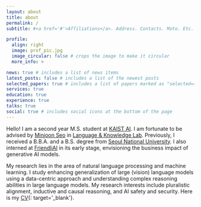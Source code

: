 ```yaml
---
layout: about
title: about
permalink: /
subtitle: #<a href='#'>Affiliations</a>. Address. Contacts. Moto. Etc.

profile:
  align: right
  image: prof_pic.jpg
  image_circular: false # crops the image to make it circular
  more_info: >

news: true # includes a list of news items
latest_posts: false # includes a list of the newest posts
selected_papers: true # includes a list of papers marked as "selected={true}"
services: true
education: true
experience: true
talks: true
social: true # includes social icons at the bottom of the page
---
```


<!-- Write your biography here. Tell the world about yourself. Link to your favorite [subreddit](http://reddit.com). You can put a picture in, too. The code is already in, just name your picture `prof_pic.jpg` and put it in the `img/` folder.

Put your address / P.O. box / other info right below your picture. You can also disable any of these elements by editing `profile` property of the YAML header of your `_pages/about.md`. Edit `_bibliography/papers.bib` and Jekyll will render your [publications page](/al-folio/publications/) automatically.

Link to your social media connections, too. This theme is set up to use [Font Awesome icons](https://fontawesome.com/) and [Academicons](https://jpswalsh.github.io/academicons/), like the ones below. Add your Facebook, Twitter, LinkedIn, Google Scholar, or just disable all of them. -->

Hello! I am a second year M.S. student at [KAIST AI](https://gsai.kaist.ac.kr/). I am fortunate to be advised by [Minjoon Seo](https://seominjoon.github.io/) in [Language & Knowledge Lab](https://LKLab.kaist.ac.kr/). Previously, I received a B.B.A. and a B.S. degree from [Seoul National University](https://en.snu.ac.kr/index.html). I also interned at [FriendliAI](https://friendli.ai/) in its early stage, envisioning the business impact of generative AI models.  
  
My research lies in the area of natural language processing and machine learning. I study enhancing generalization of large (vision) language models using a data-centric approach and understanding complex reasoning abilities in large language models. My research interests include pluralistic alignment, inductive and causal reasoning, and AI safety and security. Here is my [CV](assets/pdf/CV_SueHyun_Park.pdf){: target='_blank'}.
<!-- My research lies in the area of natural language processing and machine learning, with ongoing interests in AI safety/security (since undergrad!). I study novel synthetic data generation strategies to improve generalization of (vision) language models when given highly contextual information ([self-feedback-decision-revision](https://arxiv.org/abs/2311.07362), [fine-grained evaluation criteria](https://arxiv.org/abs/2401.06591), [personalized system messages](https://arxiv.org/abs/2405.17977)). I also analyze knowledge dependencies for complex reasoning ([reasoning graph with varying depths of knowledge](https://arxiv.org/abs/2406.19502)). My current goal is to improve language models' robustness against adversarial inputs through better reasoning of action implications and decision-making. -->

<!-- Specifically, I am interested in how to guide language models to interpret and synthesize complex, context-rich information. I am also interested in improving safe use of (vision) language models. -->
 <!-- I am also interested in modeling the human context, specifically individual values, behaviors, and preferences. -->
<!-- I have analyzed [hallucinative behavior](https://arxiv.org/abs/2311.07362) and [fine-grained evaluation capabilities](https://arxiv.org/abs/2401.06591) of vision-language models, and recently [proposed a zero-shot alignment method to individual preferences](https://arxiv.org/abs/2405.17977).  -->